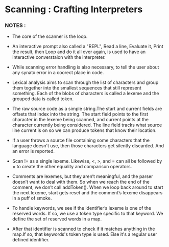 # Scanning : Crafting Interpreters

### NOTES : 

* The core of the scanner is the loop.

* An interactive prompt also called a "REPL", Read a line, Evaluate it, Print the result, then Loop and do it all over again, is used to have an interactive converstaion with the interpreter.

* While scanning error handling is also necessary, to tell the user about any synatx error in a coorect place in code.

* Lexical analysis aims to scan through the list of characters and group them together into the smallest sequences that still represent something. Each of the blobs of characters is called a lexeme and the grouped data is called token.

* The raw source code as a simple string.The start and current fields are offsets that index into the string. The start field points to the first character in the lexeme being scanned, and current points at the character currently being considered. The line field tracks what source line current is on so we can produce tokens that know their location. 

* If a user throws a source file containing some characters that the language doesn't use, then those characters get silently discarded. And an error is reported.

* Scan != as a single lexeme. Likewise, <, >, and = can all be followed by = to create the other equality and comparison operators.

* Comments are lexemes, but they aren’t meaningful, and the parser doesn’t want to deal with them. So when we reach the end of the comment, we don’t call addToken(). When we loop back around to start the next lexeme, start gets reset and the comment’s lexeme disappears in a puff of smoke.

* To handle keywords, we see if the identifier’s lexeme is one of the reserved words. If so, we use a token type specific to that keyword. We define the set of reserved words in a map.

* After that identifier is scanned to check if it matches anything in the map.If so, that keywords's token type is used. Else it's a regular user defined identifier.


   

